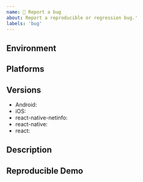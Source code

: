 ```yaml
---
name: 🐛 Report a bug
about: Report a reproducible or regression bug.'
labels: 'bug'
---
```


## Environment
<!-- Run `react-native info` in your terminal and paste its contents here. -->


## Platforms
<!-- Is this issue related to Android, iOS, or both? -->


## Versions
<!-- Please add the used versions/branches -->
- Android:
- iOS:
- react-native-netinfo:
- react-native:
- react:

## Description
<!-- Describe your issue in detail. Include screenshots if needed. If this is a regression, let us know. -->


## Reproducible Demo
<!-- Let us know how to reproduce the issue. Include a code sample or share a project that reproduces the issue. -->
<!-- Please follow the guidelines for providing a minimal example: https://stackoverflow.com/help/mcve -->
